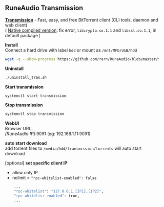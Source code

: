 RuneAudio Transmission
---

[**Transmission**](https://transmissionbt.com/) - Fast, easy, and free BitTorrent client (CLI tools, daemon and web client)  
( [Native compiled version](https://github.com/rern/RuneAudio/blob/master/transmission/native_compile.md): fix error, `libcrypto.so.1.1` and `libssl.so.1.1`, in default package )  

**Install**  
Connect a hard drive with label `hdd` or mount as `/mnt/MPD/USB/hdd`  
```sh
wget -q --show-progress https://github.com/rern/RuneAudio/blob/master/transmission/install.sh; chmod +x install.sh; ./install.sh
```

**Uninstall**  
```sh
./uninstall_tran.sh
```

**Start transmission**  
```sh
systemctl start transmission
```

**Stop transmission**  
```sh
systemctl stop transmission
```

**WebUI**  
Browser URL:  
_[RuneAudio IP]_:9091 (eg: 192.168.1.11:9091)  

**auto start download**  
add torrent files to `/media/hdd/transmission/torrents` will auto start download  

[optional] **set specific client IP**  
- allow only IP
- nolimit > `"rpc-whitelist-enabled": false`
```sh
    ...
    "rpc-whitelist": "127.0.0.1,[IP1],[IP2]",
    "rpc-whitelist-enabled": true,
    ...
```
